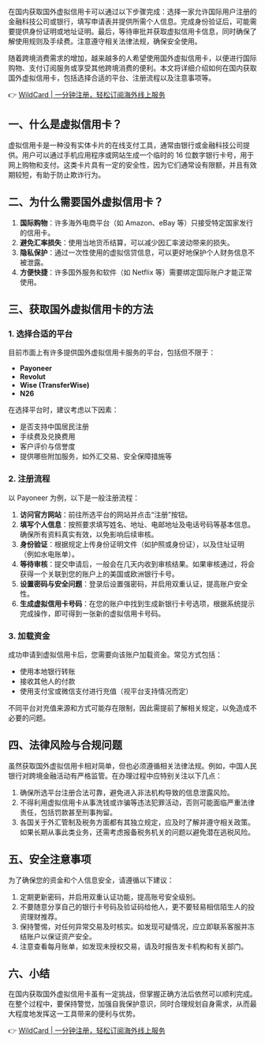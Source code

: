 在国内获取国外虚拟信用卡可以通过以下步骤完成：选择一家允许国际用户注册的金融科技公司或银行，填写申请表并提供所需个人信息。完成身份验证后，可能需要提供身份证明或地址证明。最后，等待审批并获取虚拟信用卡信息，同时确保了解使用规则及手续费。注意遵守相关法律法规，确保安全使用。

随着跨境消费需求的增加，越来越多的人希望使用国外虚拟信用卡，以便进行国际购物、支付订阅服务或享受其他跨境消费的便利。本文将详细介绍如何在国内获取国外虚拟信用卡，包括选择合适的平台、注册流程以及注意事项等。

👉 [WildCard | 一分钟注册，轻松订阅海外线上服务](https://bit.ly/bewildcard)

## 一、什么是虚拟信用卡？

虚拟信用卡是一种没有实体卡片的在线支付工具，通常由银行或金融科技公司提供。用户可以通过手机应用程序或网站生成一个临时的 16 位数字银行卡号，用于网上购物和支付。这类卡片具有一定的安全性，因为它们通常设有限额，并且有效期较短，有助于防止欺诈行为。

## 二、为什么需要国外虚拟信用卡？

1. **国际购物**：许多海外电商平台（如 Amazon、eBay 等）只接受特定国家发行的信用卡。
2. **避免汇率损失**：使用当地货币结算，可以减少因汇率波动带来的损失。
3. **隐私保护**：通过一次性使用的虚拟信贷信息，可以更好地保护个人财务信息不被泄露。
4. **方便快捷**：许多国外服务和软件（如 Netflix 等）需要绑定国际账户才能正常使用。

## 三、获取国外虚拟信用卡的方法

### 1. 选择合适的平台

目前市面上有许多提供国外虚拟信用卡服务的平台，包括但不限于：

- **Payoneer**
- **Revolut**
- **Wise (TransferWise)**
- **N26**

在选择平台时，建议考虑以下因素：

- 是否支持中国居民注册
- 手续费及兑换费用
- 客户评价与信誉度
- 提供哪些附加服务，如外汇交易、安全保障措施等

### 2. 注册流程

以 Payoneer 为例，以下是一般注册流程：

1. **访问官方网站**：前往所选平台的网站并点击“注册”按钮。
2. **填写个人信息**：按照要求填写姓名、地址、电邮地址及电话号码等基本信息。确保所有资料真实有效，以免影响后续审核。
3. **身份验证**：根据规定上传身份证明文件（如护照或身份证），以及住址证明（例如水电账单）。
4. **等待审核**：提交申请后，一般会在几天内收到审核结果。如果审核通过，将会获得一个关联到您的账户上的美国或欧洲银行卡号。
5. **设置密码与安全问题**：登录后设置强密码，并启用双重认证，提高账户安全性。
6. **生成虚拟信用卡号码**：在您的账户中找到生成新银行卡号选项，根据系统提示完成操作，即可得到一张新的虚拟信用卡号码。

### 3. 加载资金

成功申请到虚拟信用卡后，您需要向该账户加载资金。常见方式包括：

- 使用本地银行转账
- 接收其他人的付款
- 使用支付宝或微信支付进行充值（视平台支持情况而定）

不同平台对充值来源和方式可能存在限制，因此需提前了解相关规定，以免造成不必要的问题。

## 四、法律风险与合规问题

虽然获取国外虚拟信用卡相对简单，但也必须遵循相关法律法规。例如，中国人民银行对跨境金融活动有严格监管。在办理过程中应特别关注以下几点：

1. 确保所选平台注册合法可靠，避免进入非法机构导致的信息泄露风险。
2. 不得利用虚拟信用卡从事洗钱或诈骗等违法犯罪活动，否则可能面临严重法律责任，包括罚款甚至刑事拘留。
3. 各国关于外汇管制及税务方面都有其独立规定，应及时了解并遵守相关政策。如果长期从事此类业务，还需考虑报备税务机关的问题以避免潜在逃税风险。

## 五、安全注意事项

为了确保您的资金和个人信息安全，请遵循以下建议：

1. 定期更新密码，并启用双重认证功能，提高账号安全级别。
2. 不要随意分享自己的银行卡号码及验证码给他人，更不要轻易相信陌生人的投资理财推荐。
3. 保持警惕，对任何异常交易及时核实。如发现可疑情况，应立即联系客服并冻结账户以保证资产安全。
4. 注意查看每月账单，如发现未授权交易，请及时报告发卡机构和有关部门。

## 六、小结

在国内获取国外虚拟信用卡虽有一定挑战，但掌握正确方法后依然可以顺利完成。在整个过程中，要保持警觉，加强自我保护意识，同时合理规划自身需求，从而最大程度地发挥这一工具带来的便利与优势。

👉 [WildCard | 一分钟注册，轻松订阅海外线上服务](https://bit.ly/bewildcard)